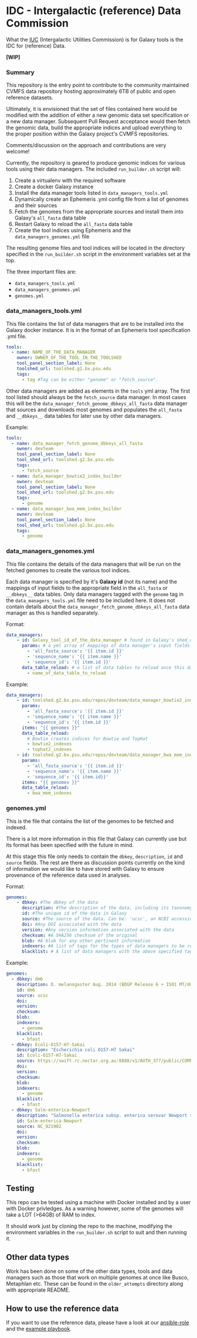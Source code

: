 # IDC - Intergalactic (reference) Data Commission

What the [IUC](https://github.com/galaxyproject/tools-iuc) (Intergalactic Utilities Commission) is for Galaxy tools is the IDC for (reference) Data.

**[WIP]**

### Summary

This repository is the entry point to contribute to the community maintained CVMFS data repository hosting approximately 6TB of public and open reference datasets.

Ultimately, it is envisioned that the set of files contained here would be modified with the addition of either a new genomic data set specification or a new data manager. Subsequent Pull Request acceptance would then fetch the genomic data, build the appropriate indices and upload everything to the proper position within the Galaxy project's CVMFS repositories.

Comments/discussion on the approach and contributions are very welcome!

Currently, the repository is geared to produce genomic indices for various tools using their data managers. The included `run_builder.sh` script will:

1. Create a virtualenv with the required software
2. Create a docker Galaxy instance
3. Install the data manager tools listed in `data_managers_tools.yml`
4. Dynamically create an Ephemeris .yml config file from a list of genomes and their sources
5. Fetch the genomes from the appropriate sources and install them into Galaxy's `all_fasta` data table
6. Restart Galaxy to reload the `all_fasta` data table
7. Create the tool indices using Ephemeris and the `data_managers_genomes.yml` file

The resulting genome files and tool indices will be located in the directory specified in the `run_builder.sh` script in the environment variables set at the top.

The three important files are:

* `data_managers_tools.yml`
* `data_managers_genomes.yml`
* `genomes.yml`

### data_managers_tools.yml

This file contains the list of data managers that are to be installed into the Galaxy docker instance. It is in the format of an Ephemeris tool specification .yml file.

```yaml
tools:
  - name: NAME_OF_THE_DATA_MANAGER
    owner: OWNER_OF_THE_TOOL_IN_THE_TOOLSHED
    tool_panel_section_label: None
    toolshed_url: toolshed.g2.bx.psu.edu
    tags:
      - tag #Tag can be either "genome" or "fetch_source".
```

Other data managers are added as elements in the `tools` yml array. The first tool listed should always be the `fetch_source` data manager. In most cases this will be the `data_manager_fetch_genome_dbkeys_all_fasta` data manager that sources and downloads most genomes and populates the `all_fasta` and `__dbkeys__` data tables for later use by other data managers.

Example:

```yaml
tools:
  - name: data_manager_fetch_genome_dbkeys_all_fasta
    owner: devteam
    tool_panel_section_label: None
    tool_shed_url: toolshed.g2.bx.psu.edu
    tags:
      - fetch_source
  - name: data_manager_bowtie2_index_builder
    owner: devteam
    tool_panel_section_label: None
    tool_shed_url: toolshed.g2.bx.psu.edu
    tags:
      - genome
  - name: data_manager_bwa_mem_index_builder
    owner: devteam
    tool_panel_section_label: None
    tool_shed_url: toolshed.g2.bx.psu.edu
    tags:
      - genome
```

### data_managers_genomes.yml

This file contains the details of the data managers that will be run on the fetched genomes to create the various tool indices.

Each data manager is specified by it's **Galaxy id** (not its name) and the mappings of input fields to the appropriate field in the `all_fasta` or `__dbkeys__` data tables. Only data managers tagged with the `genome` tag in the `data_managers_tools.yml` file need to be included here. It does not contain details about the `data_manager_fetch_genome_dbkeys_all_fasta` data manager as this is handled separately.

Format:

```yaml
data_managers:
    - id: Galaxy_tool_id_of_the_data_manager # found in Galaxy's shed_data_manager_conf.xml file.
      params: # a yml array of mappings of data manager's input fields to listings in the genomes.yml file using item.attribute where attribute is the appropriate field in the genomes file.
        - 'all_fasta_source': '{{ item.id }}'
        - 'sequence_name': '{{ item.name }}'
        - 'sequence_id': '{{ item.id }}'
      data_table_reload: # a list of data tables to reload once this data manager has completed.
        - name_of_data_table_to_reload

```

Example:

```yaml
data_managers:
    - id: toolshed.g2.bx.psu.edu/repos/devteam/data_manager_bowtie2_index_builder/bowtie2_index_builder_data_manager/2.3.4.3
      params:
        - 'all_fasta_source': '{{ item.id }}'
        - 'sequence_name': '{{ item.name }}'
        - 'sequence_id': '{{ item.id }}'
      items: "{{ genomes }}"
      data_table_reload:
        # Bowtie creates indices for Bowtie and TopHat
        - bowtie2_indexes
        - tophat2_indexes
    - id: toolshed.g2.bx.psu.edu/repos/devteam/data_manager_bwa_mem_index_builder/bwa_mem_index_builder_data_manager/0.0.3
      params:
        - 'all_fasta_source': '{{ item.id }}'
        - 'sequence_name': '{{ item.name }}'
        - 'sequence_id': '{{ item.id}}'
      items: "{{ genomes }}"
      data_table_reload:
        - bwa_mem_indexes
```

### genomes.yml

This is the file that contains the list of the genomes to be fetched and indexed.

There is a lot more information in this file that Galaxy can currently use but its format has been specified with the future in mind.

At this stage this file only needs to contain the `dbkey`, `description`, `id` and `source` fields. The rest are there as discussion points currently on the kind of information we would like to have stored with Galaxy to ensure provenance of the reference data used in analyses.

Format:

```yaml
genomes:
    - dbkey: #The dbkey of the data
      description: #The description of the data, including its taxonomy, version and date
      id: #The unique id of the data in Galaxy
      source: #The source of the data. Can be: 'ucsc', an NCBI accession number or a URL to a fasta file.
      doi: #Any DOI associated with the data
      version: #Any version information associated with the data
      checksum: #A SHA256 checksum of the original
      blob: #A blob for any other pertinent information
      indexers: #A list of tags for the types of data managers to be run on this data
      blacklist: # A list of data managers with the above specified tag NOT to be run on this data

```

Example:

```yaml
genomes:
  - dbkey: dm6
    description: D. melanogaster Aug. 2014 (BDGP Release 6 + ISO1 MT/dm6) (dm6)
    id: dm6
    source: ucsc
    doi:
    version:
    checksum:
    blob:
    indexers:
      - genome
    blacklist:
      - bfast
  - dbkey: Ecoli-O157-H7-Sakai
    description: "Escherichia coli O157-H7 Sakai"
    id: Ecoli-O157-H7-Sakai
    source: https://swift.rc.nectar.org.au:8888/v1/AUTH_377/public/COMP90014/Assignment1/Ecoli-O157_H7-Sakai-chr.fna
    doi:
    version:
    checksum:
    blob:
    indexers:
      - genome
    blacklist:
      - bfast
  - dbkey: Salm-enterica-Newport
    description: "Salmonella enterica subsp. enterica serovar Newport str. USMARC-S3124.1"
    id: Salm-enterica-Newport
    source: NC_021902
    doi:
    version:
    checksum:
    blob:
    indexers:
      - genome
    blacklist:
      - bfast
```

## Testing

This repo can be tested using a machine with Docker installed and by a user with Docker privledges. As a warning however, some of the genomes will take a LOT (>64GB) of RAM to index.

It should work just by cloning the repo to the machine, modifying the environment variables in the `run_builder.sh` script to suit and then running it.

## Other data types

Work has been done on some of the other data types, tools and data managers such as those that work on multiple genomes at once like Busco, Metaphlan etc. These can be found in the `older_attempts` directory along with appropriate README.
## How to use the reference data

If you want to use the reference data, please have a look at our [ansible-role](https://github.com/galaxyproject/ansible-cvmfs
) and the [example playbook](https://github.com/usegalaxy-eu/cvmfs-example).

